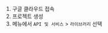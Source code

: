 1. 구글 클라우드 접속
2. 프로젝트 생성
3. 메뉴에서 `API 및 서비스` > `라이브러리` 선택
<!--stackedit_data:
eyJoaXN0b3J5IjpbMTk0MzQyMjY1N119
-->